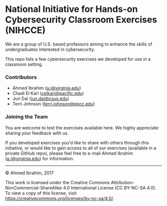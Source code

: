 # National Initiative for Hands-on Cybersecurity Classroom Exercises (NIHCCE)

We are a group of U.S. based professors aiming to enhance the skills of undergraduates interested in cybersecurity.

This repo lists a few cybersecurity exercises we developed for use in a classroom setting.

### Contributors
- Ahmed Ibrahim (a.i@virginia.edu)
- Chadi El Kari (celkari@pacific.edu)
- Jun Dai (jun.dai@csus.edu)
- Terri Johnson (terri.johnson@ppcc.edu) 

### Joining the Team
You are welcome to test the exercises available here. We highly appreciate sharing your feedback with us.

If you developed exercises you'd like to share with others through this initiative, or would like to gain access to all of our exercises (available in a private GitHub repo), please feel free to e-mail Ahmed Ibrahim (a.i@virginia.edu) for information.

---

&copy; Ahmed Ibrahim, 2017

This work is licensed under the Creative Commons Attribution-NonCommercial-ShareAlike 4.0 International License (CC BY-NC-SA 4.0). To view a copy of this license, visit https://creativecommons.org/licenses/by-nc-sa/4.0/.
